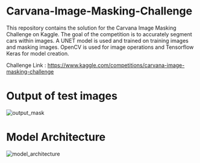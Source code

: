 # Carvana-Image-Masking-Challenge

This repository contains the solution for the Carvana Image Masking Challenge on Kaggle. The goal of the competition is to accurately segment cars within images. A UNET model is used and trained on training images and masking images. OpenCV is used for image operations and Tensorflow Keras for model creation.

Challenge Link : https://www.kaggle.com/competitions/carvana-image-masking-challenge

# Output of test images
![output_mask](https://user-images.githubusercontent.com/61695077/215247937-b5a3452a-0128-43dd-9224-da0ea19c9a74.png)

# Model Architecture
![model_architecture](https://user-images.githubusercontent.com/61695077/215248104-61328ff3-8d8f-4384-8019-7e9d07b60e8b.png)
